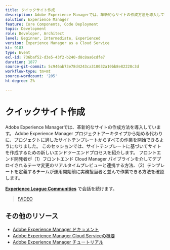 ```yaml
---
title: クイックサイト作成
description: Adobe Experience Managerでは、革新的なサイトの作成方法を導入しています。 Adobe Experience Manager プロジェクトアーキタイプから始める代わりに、プロジェクトに適したサイトテンプレートからすべての作業を開始できるようになりました。 このセッションでは、サイトテンプレートに基づいてサイトを作成するための新しいエンドツーエンドプロセスを紹介します。 フロントエンド開発者が（1）フロントエンド Cloud Manager パイプラインを介してデプロイされるテーマ変更のリアルタイムプレビューと連携する方法、（2）テンプレートを定義するチームが運用開始前に実務担当者と並んで作業できる方法を確認します。
solution: Experience Manager
feature: Core Components, Code Deployment
topic: Development
role: Developer, Architect
level: Beginner, Intermediate, Experienced
version: Experience Manager as a Cloud Service
kt: 9183
type: Event
exl-id: 736baf52-d3e5-43f2-b240-d8c8aa6cdfe7
duration: 1877
source-git-commit: 5c946ab73e78d4243ca310032a10bb8e82228c3d
workflow-type: tm+mt
source-wordcount: '205'
ht-degree: 2%

---
```


# クイックサイト作成

Adobe Experience Managerでは、革新的なサイトの作成方法を導入しています。 Adobe Experience Manager プロジェクトアーキタイプから始める代わりに、プロジェクトに適したサイトテンプレートからすべての作業を開始できるようになりました。 このセッションでは、サイトテンプレートに基づいてサイトを作成するための新しいエンドツーエンドプロセスを紹介します。 フロントエンド開発者が（1）フロントエンド Cloud Manager パイプラインを介してデプロイされるテーマ変更のリアルタイムプレビューと連携する方法、（2）テンプレートを定義するチームが運用開始前に実務担当者と並んで作業できる方法を確認します。

**[Experience League Communities](https://adobe.ly/2Y4sJMf)** で会話を続けます。

>[!VIDEO](https://video.tv.adobe.com/v/337721/?quality=12&learn=on&hidetitle=true)

## その他のリソース

- [Adobe Experience Manager ドキュメント ](https://experienceleague.adobe.com/docs/experience-manager-cloud-service.html?lang=ja)
- [Adobe Experience Manager Cloud Serviceの概要 ](https://experienceleague.adobe.com/docs/experience-manager-cloud-service/overview/home.html?lang=ja)
- [Adobe Experience Manager チュートリアル](https://experienceleague.adobe.com/docs/experience-manager-tutorials.html?lang=ja)
